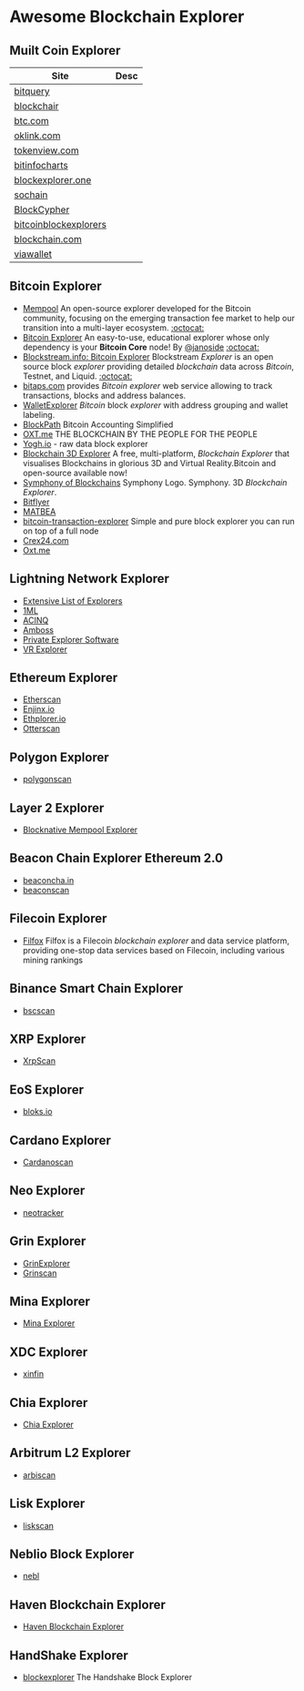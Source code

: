 # Awesome Blockchain Explorer







## Muilt Coin Explorer



| Site                                                         | Desc |
| ------------------------------------------------------------ | ---- |
| [bitquery](https://explorer.bitquery.io/)                    |      |
| [blockchair](https://blockchair.com/)                        |      |
| [btc.com](https://btc.com/)                                  |      |
| [oklink.com](https://www.oklink.com/)                        |      |
| [tokenview.com](https://tokenview.com/)                      |      |
| [bitinfocharts](https://bitinfocharts.com)                   |      |
| [blockexplorer.one](https://blockexplorer.one/bitcoin/mainnet) |      |
| [sochain](https://sochain.com/)                              |      |
| [BlockCypher](https://live.blockcypher.com/)                 |      |
| [bitcoinblockexplorers](https://bitcoinblockexplorers.com/)  |      |
| [blockchain.com](https://www.blockchain.com/explorer)        |      |
| [viawallet](https://explorer.viawallet.com)                  |      |





## Bitcoin Explorer



+ [Mempool](https://mempool.space)  An open-source explorer developed for the Bitcoin community,  focusing on the emerging transaction fee market to help our transition  into a multi-layer ecosystem.     [:octocat:](https://github.com/mempool/mempool)
+ [Bitcoin Explorer](https://bitcoinexplorer.org/)  An easy-to-use, educational explorer whose only dependency is your **Bitcoin Core** node! By [@janoside](https://github.com/janoside)   [:octocat:](https://github.com/janoside/btc-rpc-explorer)
+ [Blockstream.info: Bitcoin Explorer](https://blockstream.info/) Blockstream *Explorer* is an open source block *explorer* providing detailed *blockchain* data across *Bitcoin*, Testnet, and Liquid.   [:octocat:](https://github.com/Blockstream/esplora)
+ [bitaps.com](https://bitaps.com/) provides *Bitcoin explorer* web service allowing to track transactions, blocks and address balances. 
+ [WalletExplorer](https://www.walletexplorer.com/) *Bitcoin* block *explorer* with address grouping and wallet labeling. 
+ [BlockPath](https://blockpath.com/) Bitcoin Accounting Simplified
+ [OXT.me](https://oxt.me/)  THE BLOCKCHAIN BY THE PEOPLE FOR THE PEOPLE
+ [Yogh.io](https://yogh.io/) - raw data block explorer
+ [Blockchain 3D Explorer](https://blockchain3d.info/)  A free, multi-platform, *Blockchain Explorer* that visualises Blockchains in glorious 3D and Virtual Reality.Bitcoin and open-source available now!
+ [Symphony of Blockchains](https://symphony.iohk.io/en/) Symphony Logo. Symphony. 3D *Blockchain Explorer*.
+ [Bitflyer](https://chainflyer.bitflyer.com/) 
+ [MATBEA](https://matbea.net/)
+ [bitcoin-transaction-explorer](https://github.com/yogh-io/bitcoin-transaction-explorer)  Simple and pure block explorer you can run on top of a full node    
+ [Crex24.com](https://crex24.com/explorer/btc)
+ [Oxt.me](https://oxt.me)



## Lightning Network Explorer



- [Extensive List of Explorers](https://gist.github.com/bretton/798ec38165ffabc719d91e0f4f67552d)
- [1ML](https://1ml.com/)
- [ACINQ](https://explorer.acinq.co)
- [Amboss](https://amboss.space/)
- [Private Explorer Software](https://github.com/xsb/lngraph)
- [VR Explorer](https://bl.ocks.org/tyzbit/d1c83732d2767bb955125d41f5921888)



## Ethereum Explorer



+ [Etherscan](https://etherscan.io/) 
+ [Enjinx.io](https://enjinx.io/eth/blocks)
+ [Ethplorer.io](https://ethplorer.io/)
+ [Otterscan](https://github.com/wmitsuda/otterscan)



## Polygon Explorer



+ [polygonscan](https://polygonscan.com/)



## Layer 2 Explorer



+ [Blocknative Mempool Explorer](https://explorer.blocknative.com/)



## Beacon Chain Explorer Ethereum 2.0



+ [beaconcha.in](https://beaconcha.in/)
+ [beaconscan](https://beaconscan.com/)



## Filecoin Explorer



+ [Filfox](https://filfox.info/en) Filfox is a Filecoin *blockchain explorer* and data service platform, providing one-stop data services based on Filecoin, including various mining rankings



## Binance Smart Chain Explorer



+ [bscscan](https://bscscan.com/)



## XRP Explorer



+ [XrpScan](https://xrpscan.com/)



## EoS Explorer



+ [bloks.io](https://bloks.io/)



## Cardano Explorer



+ [Cardanoscan](https://cardanoscan.io/)



## Neo Explorer



+ [neotracker](https://neotracker.io/)



## Grin Explorer



+ [GrinExplorer](https://grinexplorer.net/)
+ [Grinscan](https://grinscan.net/)



## Mina Explorer



+ [Mina Explorer](https://minaexplorer.com/)



## XDC Explorer



+ [xinfin](https://explorer.xinfin.network/home)



## Chia Explorer



+ [Chia Explorer](https://www.chiaexplorer.com/blockchain/blocks)



## Arbitrum L2 Explorer



+ [arbiscan](https://arbiscan.io/)



## Lisk Explorer



+ [liskscan](https://liskscan.com/)



## Neblio Block Explorer



+ [nebl](https://explorer.nebl.io/)



## Haven Blockchain Explorer



+ [Haven Blockchain Explorer](https://explorer.havenprotocol.org/)



## HandShake Explorer



+ [blockexplorer](https://blockexplorer.com/) The Handshake Block Explorer

